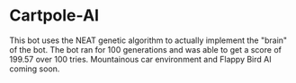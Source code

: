 # Cartpole-AI
 
This bot uses the NEAT genetic algorithm to actually implement the "brain" of the bot. 
The bot ran for 100 generations and was able to get a score of 199.57 over 100 tries. 
Mountainous car environment and Flappy Bird AI coming soon. 
